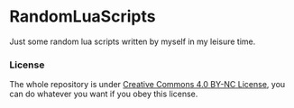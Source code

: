 # RandomLuaScripts
Just some random lua scripts written by myself in my leisure time.

### License
The whole repository is under [Creative Commons 4.0 BY-NC License](https://creativecommons.org/licenses/by-nc/4.0/), you can do whatever you want if you obey this license.
